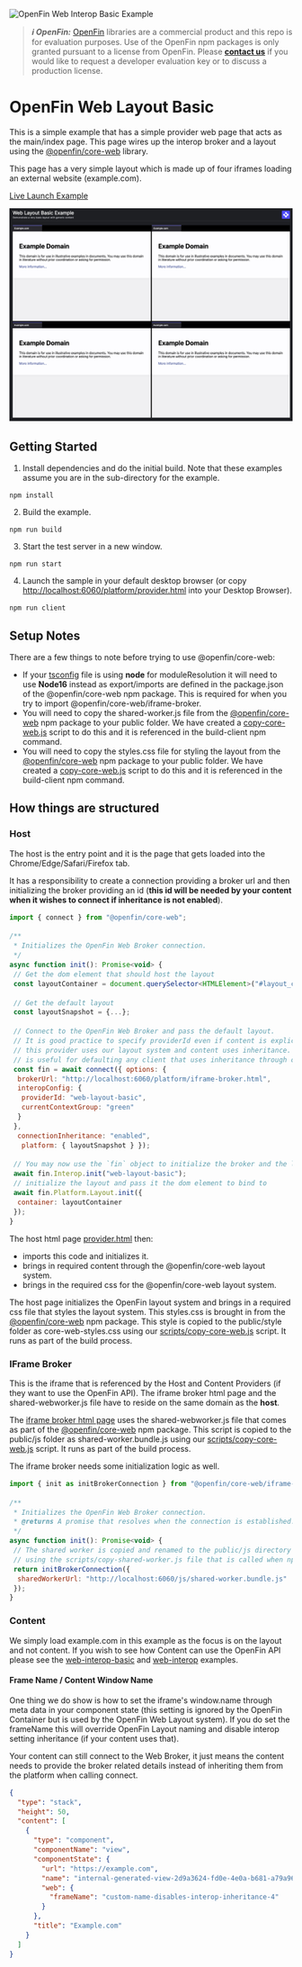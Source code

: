 ![OpenFin Web Interop Basic Example](../../assets/openfin-web-starter.png)

> **_:information_source: OpenFin:_** [OpenFin](https://www.openfin.co/) libraries are a commercial product and this repo is for evaluation purposes. Use of the OpenFin npm packages is only granted pursuant to a license from OpenFin. Please [**contact us**](https://www.openfin.co/contact/) if you would like to request a developer evaluation key or to discuss a production license.

# OpenFin Web Layout Basic

This is a simple example that has a simple provider web page that acts as the main/index page. This page wires up the interop broker and a layout using the [@openfin/core-web](https://www.npmjs.com/package/@openfin/core-web) library.

This page has a very simple layout which is made up of four iframes loading an external website (example.com).

[Live Launch Example](https://built-on-openfin.github.io/web-starter/web/v21.0.0/web-layout-basic/platform/provider.html)

![OpenFin Web Layout Basic Example](./docs/web-layout-basic.png)

## Getting Started

1. Install dependencies and do the initial build. Note that these examples assume you are in the sub-directory for the example.

```shell
npm install
```

2. Build the example.

```shell
npm run build
```

3. Start the test server in a new window.

```shell
npm run start
```

4. Launch the sample in your default desktop browser (or copy <http://localhost:6060/platform/provider.html> into your Desktop Browser).

```shell
npm run client
```

## Setup Notes

There are a few things to note before trying to use @openfin/core-web:

- If your [tsconfig](./client/tsconfig.json) file is using **node** for moduleResolution it will need to use **Node16** instead as export/imports are defined in the package.json of the @openfin/core-web npm package. This is required for when you try to import @openfin/core-web/iframe-broker.
- You will need to copy the shared-worker.js file from the [@openfin/core-web](https://www.npmjs.com/package/@openfin/core-web) npm package to your public folder. We have created a [copy-core-web.js](./scripts/copy-core-web.js) script to do this and it is referenced in the build-client npm command.
- You will need to copy the styles.css file for styling the layout from the [@openfin/core-web](https://www.npmjs.com/package/@openfin/core-web) npm package to your public folder. We have created a [copy-core-web.js](./scripts/copy-core-web.js) script to do this and it is referenced in the build-client npm command.

## How things are structured

### Host

The host is the entry point and it is the page that gets loaded into the Chrome/Edge/Safari/Firefox tab.

It has a responsibility to create a connection providing a broker url and then initializing the broker providing an id (**this id will be needed by your content when it wishes to connect if inheritance is not enabled**).

```javascript
import { connect } from "@openfin/core-web";

/**
 * Initializes the OpenFin Web Broker connection.
 */
async function init(): Promise<void> {
 // Get the dom element that should host the layout
 const layoutContainer = document.querySelector<HTMLElement>("#layout_container");

 // Get the default layout
 const layoutSnapshot = {...};

 // Connect to the OpenFin Web Broker and pass the default layout.
 // It is good practice to specify providerId even if content is explicitly specifying it for cases where
 // this provider uses our layout system and content uses inheritance. currentContextGroup
 // is useful for defaulting any client that uses inheritance through our layout system.
 const fin = await connect({ options: {
  brokerUrl: "http://localhost:6060/platform/iframe-broker.html",
  interopConfig: {
   providerId: "web-layout-basic",
   currentContextGroup: "green"
  }
 },
  connectionInheritance: "enabled",
   platform: { layoutSnapshot } });

 // You may now use the `fin` object to initialize the broker and the layout.
 await fin.Interop.init("web-layout-basic");
 // initialize the layout and pass it the dom element to bind to
 await fin.Platform.Layout.init({
  container: layoutContainer
 });
}
```

The host html page [provider.html](./public/platform/provider.html) then:

- imports this code and initializes it.
- brings in required content through the @openfin/core-web layout system.
- brings in the required css for the @openfin/core-web layout system.

The host page initializes the OpenFin layout system and brings in a required css file that styles the layout system. This styles.css is brought in from the [@openfin/core-web](https://www.npmjs.com/package/@openfin/core-web) npm package. This style is copied to the public/style folder as core-web-styles.css using our [scripts/copy-core-web.js](./scripts/copy-core-web.js) script. It runs as part of the build process.

### IFrame Broker

This is the iframe that is referenced by the Host and Content Providers (if they want to use the OpenFin API). The iframe broker html page and the shared-webworker.js file have to reside on the same domain as the **host**.

The [iframe broker html page](./public/platform/iframe-broker.html) uses the shared-webworker.js file that comes as part of the [@openfin/core-web](https://www.npmjs.com/package/@openfin/core-web) npm package. This script is copied to the public/js folder as shared-worker.bundle.js using our [scripts/copy-core-web.js](./scripts/copy-core-web.js) script. It runs as part of the build process.

The iframe broker needs some initialization logic as well.

```javascript
import { init as initBrokerConnection } from "@openfin/core-web/iframe-broker";

/**
 * Initializes the OpenFin Web Broker connection.
 * @returns A promise that resolves when the connection is established.
 */
async function init(): Promise<void> {
 // The shared worker is copied and renamed to the public/js directory from the @openfin/core-web package
 // using the scripts/copy-shared-worker.js file that is called when npm run build is called.
 return initBrokerConnection({
  sharedWorkerUrl: "http://localhost:6060/js/shared-worker.bundle.js"
 });
}
```

### Content

We simply load example.com in this example as the focus is on the layout and not content. If you wish to see how Content can use the OpenFin API please see the [web-interop-basic](../web-interop-basic/README.md) and [web-interop](../web-interop/README.md) examples.

#### Frame Name / Content Window Name

One thing we do show is how to set the iframe's window.name through meta data in your component state (this setting is ignored by the OpenFin Container but is used by the OpenFin Web Layout system). If you do set the frameName this will override OpenFin Layout naming and disable interop setting inheritance (if your content uses that).

Your content can still connect to the Web Broker, it just means the content needs to provide the broker related details instead of inheriting them from the platform when calling connect.

```json
{
  "type": "stack",
  "height": 50,
  "content": [
    {
      "type": "component",
      "componentName": "view",
      "componentState": {
        "url": "https://example.com",
        "name": "internal-generated-view-2d9a3624-fd0e-4e0a-b681-a79a9616b871",
        "web": {
          "frameName": "custom-name-disables-interop-inheritance-4"
        }
      },
      "title": "Example.com"
    }
  ]
}
```
